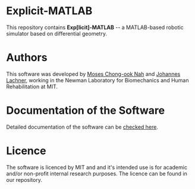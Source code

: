 # Explicit-MATLAB
This repository contains **Exp[licit]-MATLAB** -- a MATLAB-based robotic simulator based on differential geometry. 

# Authors
This software was developed by [Moses Chong-ook Nah](https://mosesnah-shared.github.io/) and [Johannes Lachner](https://jlachner.github.io/), working in the Newman Laboratory for Biomechanics and Human Rehabilitation at MIT.

# Documentation of the Software 
Detailed documentation of the software can be [checked here](https://explicit-robotics.github.io/).

# Licence 
The software is licenced by MIT and and it's intended use is for academic and/or non-profit internal research purposes. The licence can be found in our repository. 